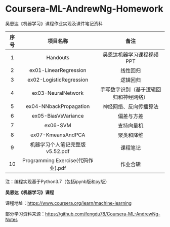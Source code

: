 # Coursera-ML-AndrewNg-Homework
吴恩达《机器学习》课程作业实现及课件笔记资料

| 序号 |              项目名称              |                  备注                  |
| :--: | :--------------------------------: | :------------------------------------: |
|  1   |              Handouts              |       吴恩达机器学习课程视频PPT        |
|  2   |       ex01-LinearRegression        |                线性回归                |
|  3   |      ex02-LogisticRegression       |                逻辑回归                |
|  4   |         ex03-NeuralNetwork         | 手写数字识别（基于逻辑回归和神经网络） |
|  5   |       ex04-NNbackPropagation       |         神经网络、反向传播算法         |
|  6   |        ex05-BiasVsVariance         |               偏差与方差               |
|  7   |              ex06-SVM              |               支持向量机               |
|  8   |         ex07-KmeansAndPCA          |               聚类和降维               |
|  9   |  机器学习个人笔记完整版v5.52.pdf   |                课程笔记                |
|  10  | Programming Exercise(代码作业).pdf |                作业合辑                |

注：编程实现基于Python3.7（包括ipynb版和py版）

**吴恩达《机器学习》课程**

课程地址：https://www.coursera.org/learn/machine-learning

部分学习资料来源：https://github.com/fengdu78/Coursera-ML-AndrewNg-Notes
